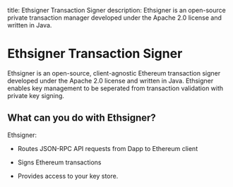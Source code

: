 title: Ethsigner Transaction Signer
description: Ethsigner is an open-source private transaction manager developed under the Apache 2.0 license and written in Java. 
<!--- END of page meta data -->

# Ethsigner Transaction Signer

Ethsigner is an open-source, client-agnostic Ethereum transaction signer developed under the Apache 2.0 license and written in Java. 
Ethsigner enables key management to be seperated from transaction validation with private key signing. 

## What can you do with Ethsigner? 

Ethsigner: 

* Routes JSON-RPC API requests from Dapp to Ethereum client 

* Signs Ethereum transactions 

* Provides access to your key store. 
